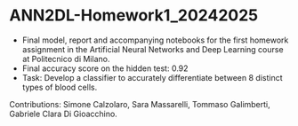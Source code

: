 # ANN2DL-Homework1_20242025
- Final model, report and accompanying notebooks for the first homework assignment in the Artificial Neural Networks and Deep Learning course at Politecnico di Milano.
- Final accuracy score on the hidden test: 0.92
- Task: Develop a classifier to accurately differentiate between 8 distinct types of blood cells.

Contributions:
Simone Calzolaro,
Sara Massarelli,
Tommaso Galimberti,
Gabriele Clara Di Gioacchino.

